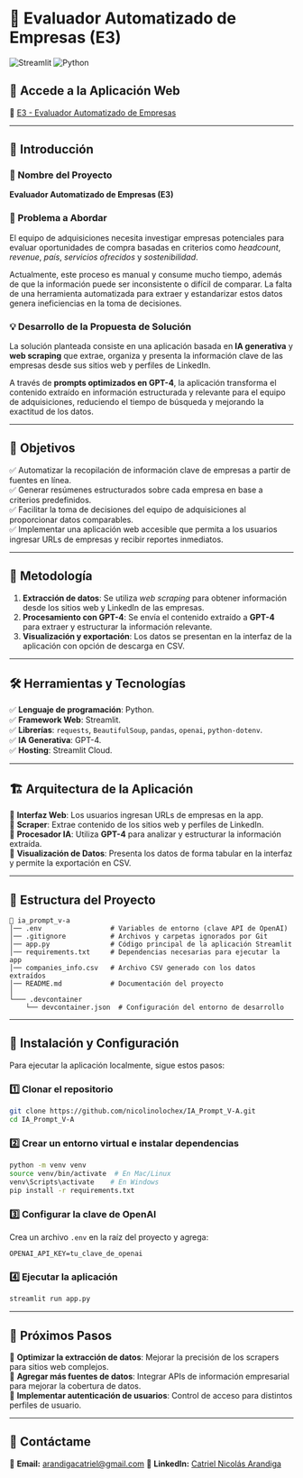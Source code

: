 # 📌 Evaluador Automatizado de Empresas (E3)

![Streamlit](https://img.shields.io/badge/Streamlit-App-red?style=flat&logo=streamlit)
![Python](https://img.shields.io/badge/Python-3.9-blue?style=flat&logo=python)

## 🚀 Accede a la Aplicación Web

🔗 [E3 - Evaluador Automatizado de Empresas](https://iapromptv-a-2eqe8j67tnkvat972ihnmy.streamlit.app/)

---

## 📖 Introducción

### 🎯 Nombre del Proyecto
**Evaluador Automatizado de Empresas (E3)**

### 🧐 Problema a Abordar
El equipo de adquisiciones necesita investigar empresas potenciales para evaluar oportunidades de compra basadas en criterios como *headcount*, *revenue*, *país*, *servicios ofrecidos* y *sostenibilidad*. 

Actualmente, este proceso es manual y consume mucho tiempo, además de que la información puede ser inconsistente o difícil de comparar. La falta de una herramienta automatizada para extraer y estandarizar estos datos genera ineficiencias en la toma de decisiones.

### 💡 Desarrollo de la Propuesta de Solución
La solución planteada consiste en una aplicación basada en **IA generativa** y **web scraping** que extrae, organiza y presenta la información clave de las empresas desde sus sitios web y perfiles de LinkedIn.

A través de **prompts optimizados en GPT-4**, la aplicación transforma el contenido extraído en información estructurada y relevante para el equipo de adquisiciones, reduciendo el tiempo de búsqueda y mejorando la exactitud de los datos.

---

## 🎯 Objetivos

✅ Automatizar la recopilación de información clave de empresas a partir de fuentes en línea.  
✅ Generar resúmenes estructurados sobre cada empresa en base a criterios predefinidos.  
✅ Facilitar la toma de decisiones del equipo de adquisiciones al proporcionar datos comparables.  
✅ Implementar una aplicación web accesible que permita a los usuarios ingresar URLs de empresas y recibir reportes inmediatos.

---

## 🔧 Metodología

1. **Extracción de datos**: Se utiliza *web scraping* para obtener información desde los sitios web y LinkedIn de las empresas.
2. **Procesamiento con GPT-4**: Se envía el contenido extraído a **GPT-4** para extraer y estructurar la información relevante.
3. **Visualización y exportación**: Los datos se presentan en la interfaz de la aplicación con opción de descarga en CSV.

---

## 🛠️ Herramientas y Tecnologías

✅ **Lenguaje de programación**: Python.  
✅ **Framework Web**: Streamlit.  
✅ **Librerías**: `requests`, `BeautifulSoup`, `pandas`, `openai`, `python-dotenv`.  
✅ **IA Generativa**: GPT-4.  
✅ **Hosting**: Streamlit Cloud.  

---

## 🏗️ Arquitectura de la Aplicación

📌 **Interfaz Web**: Los usuarios ingresan URLs de empresas en la app.  
📌 **Scraper**: Extrae contenido de los sitios web y perfiles de LinkedIn.  
📌 **Procesador IA**: Utiliza **GPT-4** para analizar y estructurar la información extraída.  
📌 **Visualización de Datos**: Presenta los datos de forma tabular en la interfaz y permite la exportación en CSV.

---

## 📁 Estructura del Proyecto
```
📂 ia_prompt_v-a
│── .env                 # Variables de entorno (clave API de OpenAI)
│── .gitignore           # Archivos y carpetas ignorados por Git
│── app.py               # Código principal de la aplicación Streamlit
│── requirements.txt     # Dependencias necesarias para ejecutar la app
│── companies_info.csv   # Archivo CSV generado con los datos extraídos
│── README.md            # Documentación del proyecto
│
└─── .devcontainer
    └── devcontainer.json  # Configuración del entorno de desarrollo
```

---

## 🔧 Instalación y Configuración

Para ejecutar la aplicación localmente, sigue estos pasos:

### 1️⃣ Clonar el repositorio
```bash
git clone https://github.com/nicolinolochex/IA_Prompt_V-A.git
cd IA_Prompt_V-A
```

### 2️⃣ Crear un entorno virtual e instalar dependencias
```bash
python -m venv venv
source venv/bin/activate  # En Mac/Linux
venv\Scripts\activate    # En Windows
pip install -r requirements.txt
```

### 3️⃣ Configurar la clave de OpenAI
Crea un archivo `.env` en la raíz del proyecto y agrega:
```
OPENAI_API_KEY=tu_clave_de_openai
```

### 4️⃣ Ejecutar la aplicación
```bash
streamlit run app.py
```

---

## 📌 Próximos Pasos

🚀 **Optimizar la extracción de datos**: Mejorar la precisión de los scrapers para sitios web complejos.  
🚀 **Agregar más fuentes de datos**: Integrar APIs de información empresarial para mejorar la cobertura de datos.  
🚀 **Implementar autenticación de usuarios**: Control de acceso para distintos perfiles de usuario.  

---

## 📩 Contáctame
📧 **Email:** arandigacatriel@gmail.com
🔗 **LinkedIn:** [Catriel Nicolás Arandiga](https://www.linkedin.com/in/catriel-nicolas-arandiga)

